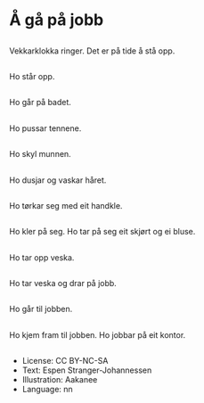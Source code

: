# Å gå på jobb

##
Vekkarklokka ringer. Det er på tide å stå opp.

##
Ho står opp.

##
Ho går på badet.

##
Ho pussar tennene.

##
Ho skyl munnen.

##
Ho dusjar og vaskar håret.

##
Ho tørkar seg med eit handkle.

##
Ho kler på seg. Ho tar på seg eit skjørt og ei bluse.

##
Ho tar opp veska.

##
Ho tar veska og drar på jobb.

##
Ho går til jobben.

##
Ho kjem fram til jobben. Ho jobbar på eit kontor.

##
* License: CC BY-NC-SA
* Text: Espen Stranger-Johannessen
* Illustration: Aakanee
* Language: nn

